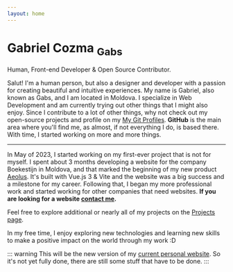 ```yaml
---
layout: home
---
```


<div class="home">
<h1>Gabriel Cozma <sub>Gabs</sub></h1>
<figcaption>Human, Front-end Developer & Open Source Contributor.</figcaption>


Salut! I'm a human person, but also a designer and developer with a passion for creating beautiful and intuitive experiences. My name is Gabriel, also known as Gabs, and I am located in Moldova. I specialize in Web Development and am currently trying out other things that I might also enjoy. Since I contribute to a lot of other things, why not check out my open-source projects and profile on my [My Git Profiles](/findme#contributions). **GitHub** is the main area where you'll find me, as almost, if not everything I do, is based there. With time, I started working on more and more things.

---

In May of 2023, I started working on my first-ever project that is not for myself. I spent about 3 months developing a website for the company Boekestijn in Moldova, and that marked the beginning of my new product [Aeolus](https://gabs.eu.org/aeolus). It's built with Vue.js 3 & Vite and the website was a big success and a milestone for my career. Following that, I began my more professional work and started working for other companies that need websites. **If you are looking for a website [contact me](/findme).** 

Feel free to explore additional or nearly all of my projects on the [Projects page](/projects).

In my free time, I enjoy exploring new technologies and learning new skills to make a positive impact on the world through my work :D

</div>

::: warning
This will be the new version of my [current personal website](https://gabs.eu.org). So it's not yet fully done, there are still some stuff that have to be done.
:::
